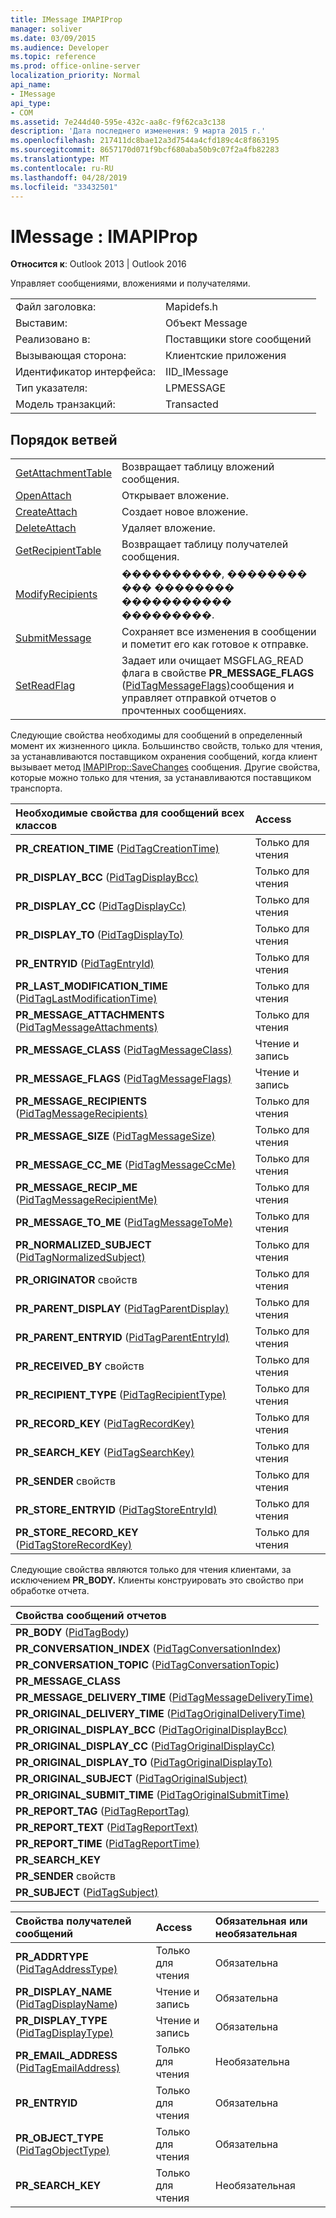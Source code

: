 ```yaml
---
title: IMessage IMAPIProp
manager: soliver
ms.date: 03/09/2015
ms.audience: Developer
ms.topic: reference
ms.prod: office-online-server
localization_priority: Normal
api_name:
- IMessage
api_type:
- COM
ms.assetid: 7e244d40-595e-432c-aa8c-f9f62ca3c138
description: 'Дата последнего изменения: 9 марта 2015 г.'
ms.openlocfilehash: 217411dc8bae12a3d7544a4cfd189c4c8f863195
ms.sourcegitcommit: 8657170d071f9bcf680aba50b9c07f2a4fb82283
ms.translationtype: MT
ms.contentlocale: ru-RU
ms.lasthandoff: 04/28/2019
ms.locfileid: "33432501"
---
```

# <a name="imessage--imapiprop"></a>IMessage : IMAPIProp

  
  
**Относится к**: Outlook 2013 | Outlook 2016 
  
Управляет сообщениями, вложениями и получателями.
  
|||
|:-----|:-----|
|Файл заголовка:  <br/> |Mapidefs.h  <br/> |
|Выставим:  <br/> |Объект Message  <br/> |
|Реализовано в:  <br/> |Поставщики store сообщений  <br/> |
|Вызывающая сторона:  <br/> |Клиентские приложения  <br/> |
|Идентификатор интерфейса:  <br/> |IID_IMessage  <br/> |
|Тип указателя:  <br/> |LPMESSAGE  <br/> |
|Модель транзакций:  <br/> |Transacted  <br/> |
   
## <a name="vtable-order"></a>Порядок ветвей

|||
|:-----|:-----|
|[GetAttachmentTable](imessage-getattachmenttable.md) <br/> |Возвращает таблицу вложений сообщения.  <br/> |
|[OpenAttach](imessage-openattach.md) <br/> |Открывает вложение.  <br/> |
|[CreateAttach](imessage-createattach.md) <br/> |Создает новое вложение.  <br/> |
|[DeleteAttach](imessage-deleteattach.md) <br/> |Удаляет вложение.  <br/> |
|[GetRecipientTable](imessage-getrecipienttable.md) <br/> |Возвращает таблицу получателей сообщения.  <br/> |
|[ModifyRecipients](imessage-modifyrecipients.md) <br/> |����������, �������� ��� �������� ����������� ���������.  <br/> |
|[SubmitMessage](imessage-submitmessage.md) <br/> |Сохраняет все изменения в сообщении и пометит его как готовое к отправке.  <br/> |
|[SetReadFlag](imessage-setreadflag.md) <br/> |Задает или очищает MSGFLAG_READ флага в свойстве **PR_MESSAGE_FLAGS** ([PidTagMessageFlags)](pidtagmessageflags-canonical-property.md)сообщения и управляет отправкой отчетов о прочтенных сообщениях.  <br/> |
   
Следующие свойства необходимы для сообщений в определенный момент их жизненного цикла. Большинство свойств, только для чтения, за устанавливаются поставщиком охранения сообщений, когда клиент вызывает метод [IMAPIProp::SaveChanges](imapiprop-savechanges.md) сообщения. Другие свойства, которые можно только для чтения, за устанавливаются поставщиком транспорта. 
  
|**Необходимые свойства для сообщений всех классов**|**Access**|
|:-----|:-----|
|**PR_CREATION_TIME** ([PidTagCreationTime)](pidtagcreationtime-canonical-property.md)  <br/> |Только для чтения  <br/> |
|**PR_DISPLAY_BCC** ([PidTagDisplayBcc)](pidtagdisplaybcc-canonical-property.md)  <br/> |Только для чтения  <br/> |
|**PR_DISPLAY_CC** ([PidTagDisplayCc)](pidtagdisplaycc-canonical-property.md)  <br/> |Только для чтения  <br/> |
|**PR_DISPLAY_TO** ([PidTagDisplayTo)](pidtagdisplayto-canonical-property.md)  <br/> |Только для чтения  <br/> |
|**PR_ENTRYID** ([PidTagEntryId)](pidtagentryid-canonical-property.md)  <br/> |Только для чтения  <br/> |
|**PR_LAST_MODIFICATION_TIME** ([PidTagLastModificationTime)](pidtaglastmodificationtime-canonical-property.md)  <br/> |Только для чтения  <br/> |
|**PR_MESSAGE_ATTACHMENTS** ([PidTagMessageAttachments)](pidtagmessageattachments-canonical-property.md)  <br/> |Только для чтения  <br/> |
|**PR_MESSAGE_CLASS** ([PidTagMessageClass)](pidtagmessageclass-canonical-property.md)  <br/> |Чтение и запись  <br/> |
|**PR_MESSAGE_FLAGS** ([PidTagMessageFlags)](pidtagmessageflags-canonical-property.md)  <br/> |Чтение и запись  <br/> |
|**PR_MESSAGE_RECIPIENTS** ([PidTagMessageRecipients)](pidtagmessagerecipients-canonical-property.md)  <br/> |Только для чтения  <br/> |
|**PR_MESSAGE_SIZE** ([PidTagMessageSize)](pidtagmessagesize-canonical-property.md)  <br/> |Только для чтения  <br/> |
|**PR_MESSAGE_CC_ME** ([PidTagMessageCcMe)](pidtagmessageccme-canonical-property.md)  <br/> |Только для чтения  <br/> |
|**PR_MESSAGE_RECIP_ME** ([PidTagMessageRecipientMe)](pidtagmessagerecipientme-canonical-property.md)  <br/> |Только для чтения  <br/> |
|**PR_MESSAGE_TO_ME** ([PidTagMessageToMe)](pidtagmessagetome-canonical-property.md)  <br/> |Только для чтения  <br/> |
|**PR_NORMALIZED_SUBJECT** ([PidTagNormalizedSubject)](pidtagnormalizedsubject-canonical-property.md)  <br/> |Только для чтения  <br/> |
|**PR_ORIGINATOR** свойств  <br/> |Только для чтения  <br/> |
|**PR_PARENT_DISPLAY** ([PidTagParentDisplay)](pidtagparentdisplay-canonical-property.md)  <br/> |Только для чтения  <br/> |
|**PR_PARENT_ENTRYID** ([PidTagParentEntryId)](pidtagparententryid-canonical-property.md)  <br/> |Только для чтения  <br/> |
|**PR_RECEIVED_BY** свойств  <br/> |Только для чтения  <br/> |
|**PR_RECIPIENT_TYPE** ([PidTagRecipientType)](pidtagrecipienttype-canonical-property.md)  <br/> |Только для чтения  <br/> |
|**PR_RECORD_KEY** ([PidTagRecordKey)](pidtagrecordkey-canonical-property.md)  <br/> |Только для чтения  <br/> |
|**PR_SEARCH_KEY** ([PidTagSearchKey)](pidtagsearchkey-canonical-property.md)  <br/> |Только для чтения  <br/> |
|**PR_SENDER** свойств  <br/> |Только для чтения  <br/> |
|**PR_STORE_ENTRYID** ([PidTagStoreEntryId)](pidtagstoreentryid-canonical-property.md)  <br/> |Только для чтения  <br/> |
|**PR_STORE_RECORD_KEY** ([PidTagStoreRecordKey)](pidtagstorerecordkey-canonical-property.md)  <br/> |Только для чтения  <br/> |
   
Следующие свойства являются только для чтения клиентами, за исключением **PR_BODY.** Клиенты конструировать это свойство при обработке отчета.
  
|**Свойства сообщений отчетов**|
|:-----|
|**PR_BODY** ([PidTagBody](pidtagbody-canonical-property.md))  <br/> |
|**PR_CONVERSATION_INDEX** ([PidTagConversationIndex](pidtagconversationindex-canonical-property.md))  <br/> |
|**PR_CONVERSATION_TOPIC** ([PidTagConversationTopic](pidtagconversationtopic-canonical-property.md))  <br/> |
|**PR_MESSAGE_CLASS** <br/> |
|**PR_MESSAGE_DELIVERY_TIME** ([PidTagMessageDeliveryTime)](pidtagmessagedeliverytime-canonical-property.md)  <br/> |
|**PR_ORIGINAL_DELIVERY_TIME** ([PidTagOriginalDeliveryTime)](pidtagoriginaldeliverytime-canonical-property.md)  <br/> |
|**PR_ORIGINAL_DISPLAY_BCC** ([PidTagOriginalDisplayBcc)](pidtagoriginaldisplaybcc-canonical-property.md)  <br/> |
|**PR_ORIGINAL_DISPLAY_CC** ([PidTagOriginalDisplayCc)](pidtagoriginaldisplaycc-canonical-property.md)  <br/> |
|**PR_ORIGINAL_DISPLAY_TO** ([PidTagOriginalDisplayTo)](pidtagoriginaldisplayto-canonical-property.md)  <br/> |
|**PR_ORIGINAL_SUBJECT** ([PidTagOriginalSubject)](pidtagoriginalsubject-canonical-property.md)  <br/> |
|**PR_ORIGINAL_SUBMIT_TIME** ([PidTagOriginalSubmitTime)](pidtagoriginalsubmittime-canonical-property.md)  <br/> |
|**PR_REPORT_TAG** ([PidTagReportTag)](pidtagreporttag-canonical-property.md)  <br/> |
|**PR_REPORT_TEXT** ([PidTagReportText)](pidtagreporttext-canonical-property.md)  <br/> |
|**PR_REPORT_TIME** ([PidTagReportTime)](pidtagreporttime-canonical-property.md)  <br/> |
|**PR_SEARCH_KEY** <br/> |
|**PR_SENDER** свойств  <br/> |
|**PR_SUBJECT** ([PidTagSubject)](pidtagsubject-canonical-property.md)  <br/> |
   
|**Свойства получателей сообщений**|**Access**|**Обязательная или необязательная**|
|:-----|:-----|:-----|
|**PR_ADDRTYPE** ([PidTagAddressType)](pidtagaddresstype-canonical-property.md)  <br/> |Только для чтения  <br/> |Обязательна  <br/> |
|**PR_DISPLAY_NAME** ([PidTagDisplayName](pidtagdisplayname-canonical-property.md))  <br/> |Чтение и запись  <br/> |Обязательна  <br/> |
|**PR_DISPLAY_TYPE** ([PidTagDisplayType)](pidtagdisplaytype-canonical-property.md)  <br/> |Чтение и запись  <br/> |Обязательна  <br/> |
|**PR_EMAIL_ADDRESS** ([PidTagEmailAddress)](pidtagemailaddress-canonical-property.md)  <br/> |Только для чтения  <br/> |Необязательна  <br/> |
|**PR_ENTRYID** <br/> |Только для чтения  <br/> |Обязательна  <br/> |
|**PR_OBJECT_TYPE** ([PidTagObjectType)](pidtagobjecttype-canonical-property.md)  <br/> |Только для чтения  <br/> |Обязательна  <br/> |
|**PR_SEARCH_KEY** <br/> |Только для чтения  <br/> |Необязательная  <br/> |
   

